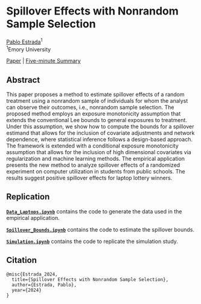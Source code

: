 # Spillover Effects with Nonrandom Sample Selection

[Pablo Estrada](https://www.pabloestrada.io/)<sup>1</sup>
<br>
<sup>1</sup>Emory University

[Paper](https://www.pabloestrada.io/publication/spillover_bounds/) | [Five-minute Summary](https://www.pabloestrada.io/publication/spillover_bounds/)


## Abstract

This paper proposes a method to estimate spillover effects of a random treatment using a nonrandom sample of individuals for whom the analyst can observe their outcomes, i.e., nonrandom sample selection. The proposed method employs an exposure monotonicity assumption that extends the conventional Lee bounds to general exposures to treatment. Under this assumption, we show how to compute the bounds for a spillover estimand that allows for the inclusion of covariate adjustments and network dependence, where statistical inference follows a design-based approach. The framework is extended with a conditional exposure monotonicity assumption that allows for the inclusion of high dimensional covariates via regularization and machine learning methods. The empirical application presents the new method to analyze spillover effects of a randomized experiment on computer utilization in students from public schools. The results suggest positive spillover effects for laptop lottery winners.


## Replication

**[`Data_Laptops.ipynb`](notebooks/Data_Laptops.ipynb)** contains the code to generate the data used in the empirical application.

**[`Spillover_Bounds.ipynb`](notebooks/Spillover_Bounds.ipynb)** contains the code to estimate the spillover bounds.

**[`Simulation.ipynb`](notebooks/Simulation.ipynb)** contains the code to replicate the simulation study.


## Citation

```
@misc{Estrada_2024,
  title={Spillover Effects with Nonrandom Sample Selection},
  author={Estrada, Pablo},
  year={2024}
}
```

